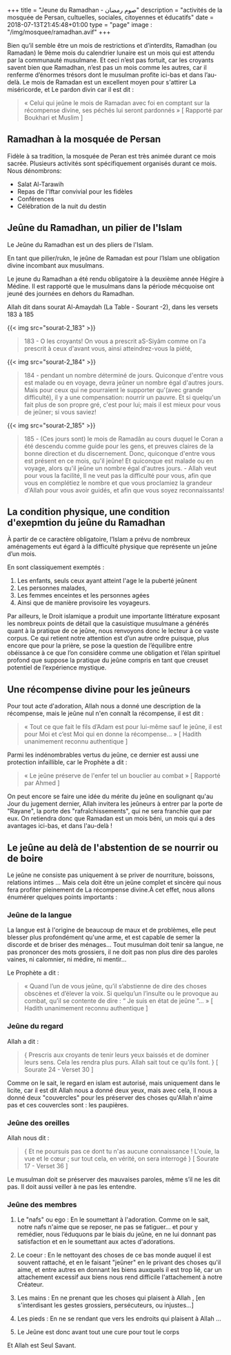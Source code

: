 +++
title = "Jeune du Ramadhan - صوم رمضان"
description = "activités de la mosquée de Persan, cultuelles, sociales, citoyennes et éducatifs"
date = 2018-07-13T21:45:48+01:00
type = "page"
image : "/img/mosquee/ramadhan.avif"
+++

Bien qu’il semble être un mois de restrictions et d’interdits, Ramadhan (ou
Ramadan) le 9ème mois du calendrier lunaire est un mois qui est attendu par la
communauté musulmane.  Et ceci n’est pas fortuit, car les croyants savent bien
que  Ramadhan, n’est pas un mois comme les autres, car il renferme d’énormes
trésors dont le musulman profite ici-bas et dans l’au-delà. Le mois de Ramadan
est un excellent moyen pour s'attirer La miséricorde, et Le pardon divin car il
est dit :

>« Celui qui jeûne le mois de Ramadan avec foi en comptant sur la récompense
>divine, ses péchés lui seront pardonnés » [ Rapporté par Boukhari et Muslim ]

## Ramadhan à la mosquée de Persan

Fidèle à sa tradition, la mosquée de Peran est très animée durant ce mois
sacrée. Plusieurs activités sont spécifiquement organisés durant ce mois. Nous dénombrons:

* Salat Al-Tarawih
* Repas de l'Iftar convivial pour les fidèles
* Conférences
* Célébration de la nuit du destin

## Jeûne du Ramadhan, un pilier de l'Islam

Le Jeûne du Ramadhan est un des pliers de l'Islam.

En tant que pilier/rukn, le jeûne de Ramadan est pour l’Islam une obligation
divine incombant aux musulmans.

Le jeune du Ramadhan a été rendu obligatoire à la deuxième année Hégire à
Médine. Il est rapporté que le musulmans dans la période mécquoise ont jeuné des
journées en dehors du Ramadhan.

Allah dit dans sourat Al-Amaydah (La Table - Sourant -2), dans les versets 183 à 185

{{< img src="sourat-2_183" >}}

> 183 -  O les croyants! On vous a prescrit aS-Siyâm comme on l'a prescrit à ceux
>d'avant vous, ainsi atteindrez-vous la piété,

{{< img src="sourat-2_184" >}}

> 184 - pendant un nombre déterminé de jours. Quiconque d'entre vous est malade ou en
>voyage, devra jeûner un nombre égal d'autres jours. Mais pour ceux qui ne
>pourraient le supporter qu'(avec grande difficulté), il y a une compensation:
>nourrir un pauvre. Et si quelqu'un fait plus de son propre gré, c'est pour lui;
>mais il est mieux pour vous de jeûner; si vous saviez!

{{< img src="sourat-2_185" >}}

> 185 - (Ces jours sont) le mois de Ramadân au cours duquel le Coran a été descendu
>comme guide pour les gens, et preuves claires de la bonne direction et du
>discernement. Donc, quiconque d'entre vous est présent en ce mois, qu'il jeûne!
>Et quiconque est malade ou en voyage, alors qu'il jeûne un nombre égal d'autres
>jours. - Allah veut pour vous la facilité, Il ne veut pas la difficulté pour
>vous, afin que vous en complétiez le nombre et que vous proclamiez la grandeur
>d'Allah pour vous avoir guidés, et afin que vous soyez reconnaissants!

## La condition physique, une condition d'exepmtion du jeûne du Ramadhan

À partir de ce caractère obligatoire, l’Islam a prévu de nombreux aménagements
eut égard à la difficulté physique que représente un jeûne d’un mois.

En sont classiquement exemptés :
1. Les enfants, seuls ceux ayant atteint l'age le la puberté jeûnent
2. Les personnes malades,
3. Les femmes enceintes et les personnes agées
4. Ainsi que de manière provisoire les voyageurs.

Par ailleurs, le Droit islamique a produit une importante littérature exposant
les nombreux points de détail que la casuistique musulmane a générés quant à la
pratique de ce jeûne, nous renvoyons donc le lecteur à ce vaste corpus. Ce qui
retient notre attention est d’un autre ordre puisque, plus encore que pour la
prière, se pose la question de l’équilibre entre obéissance à ce que l’on
considère comme une obligation et l’élan spirituel profond que suppose la
pratique du jeûne compris en tant que creuset potentiel de l’expérience
mystique.

## Une récompense divine pour les jeûneurs

Pour tout acte d'adoration, Allah  nous a donné une description de la
récompense, mais le jeûne nul n'en connaît la récompense, il est dit :

>«  Tout ce que fait le fils d’Adam est pour lui-même sauf le jeûne, il est pour
>Moi et c’est Moi qui en donne la récompense… » [ Hadith unanimement reconnu
>authentique ]

Parmi les indénombrables vertus du jeûne, ce dernier est aussi une protection
infaillible, car le Prophète  a dit :

>« Le jeûne préserve de l'enfer tel un bouclier au combat » [ Rapporté par Ahmed
>]

On peut encore se faire une idée du mérite du jeûne en soulignant qu'au Jour du
jugement dernier, Allah  invitera les jeûneurs à entrer par la porte de
"Rayane", la porte des "rafraîchissements", qui ne sera franchie que par eux. On
retiendra donc que Ramadan est un mois béni, un mois qui a des avantages
ici-bas, et dans l'au-delà !


## Le jeûne au delà de l'abstention de se nourrir ou de boire

Le jeûne ne consiste pas uniquement à se priver de nourriture, boissons,
relations intimes … Mais cela doit être un jeûne complet et sincère qui nous
fera profiter pleinement de La récompense divine.À cet effet, nous allons
énumérer quelques points importants :


### Jeûne de la langue

La langue est à l'origine de beaucoup de maux et de problèmes, elle peut blesser
plus profondément qu'une arme, et est capable de semer la discorde et de briser
des ménages... Tout musulman doit tenir sa langue, ne pas prononcer des mots
grossiers, il ne doit pas non plus dire des paroles vaines, ni calomnier, ni
médire, ni mentir…

Le Prophète  a dit :

>« Quand l’un de vous jeûne, qu’il s’abstienne de dire des choses obscènes et
>d’élever la voix. Si quelqu’un l’insulte ou le provoque au combat, qu’il se
>contente de dire : “ Je suis en état de jeûne ”… » [ Hadith unanimement reconnu
>authentique ]

### Jeûne du regard

Allah  a dit :

>{ Prescris aux croyants de tenir leurs yeux baissés et de dominer leurs sens.
>Cela les rendra plus purs. Allah sait tout ce qu’ils font. }  [ Sourate 24 -
>Verset 30 ]

Comme on le sait, le regard en islam est autorisé, mais uniquement dans le
licite, car il est dit Allah   nous a donné deux yeux, mais avec cela, Il
nous a donné deux "couvercles" pour les préserver des choses qu'Allah
n'aime pas et ces couvercles sont : les paupières.

### Jeûne des oreilles

Allah   nous dit :

>{  Et ne poursuis pas ce dont tu n'as aucune connaissance ! L'ouie, la vue et le
>cœur ; sur tout cela, en vérité, on sera interrogé } [ Sourate 17 - Verset 36 ]

Le musulman doit se préserver des mauvaises paroles, même s’il ne les dit pas.
Il doit aussi veiller à ne pas les entendre.

### Jeûne des membres

1. Le "nafs" ou ego : En le soumettant à l'adoration. Comme on le sait, notre nafs
n'aime que se reposer, ne pas se fatiguer... et pour y remédier, nous l’éduquons
par le biais du jeûne, en ne lui donnant pas satisfaction et en le soumettant
aux actes d'adorations.

2. Le coeur : En le nettoyant des choses de ce bas monde auquel il est souvent
rattaché, et en le faisant "jeûner" en le privant des choses qu'il aime, et
entre autres en donnant les biens auxquels il est trop lié, car un attachement
excessif aux biens nous rend difficile l'attachement à notre Créateur.

3. Les mains : En ne prenant que les choses qui plaisent à Allah , [en
s'interdisant les gestes grossiers, persécuteurs, ou injustes...]

4. Les pieds : En ne se rendant que vers les endroits qui plaisent à Allah …

5. Le Jeûne est donc avant tout une cure pour tout le corps

Et Allah est Seul Savant.
